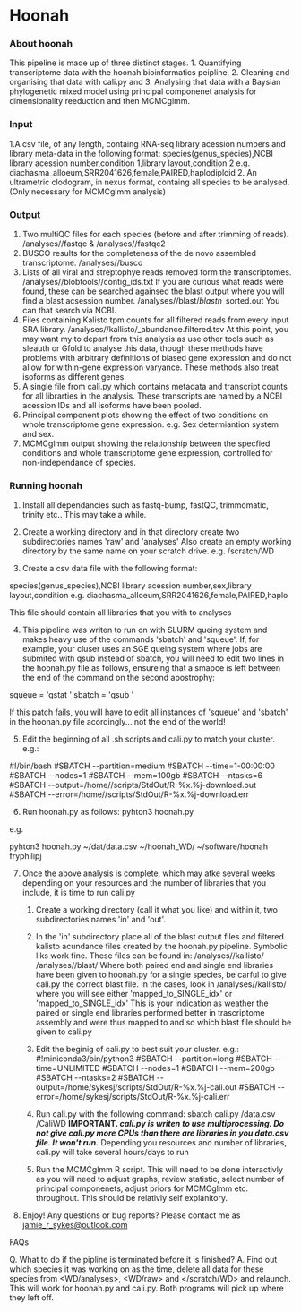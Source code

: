# Hoonah


### About hoonah 


This pipeline is made up of three distinct stages. 1. Quantifying transcriptome data with the hoonah bioinformatics peipline, 2. Cleaning and organising that data with cali.py and 3. Analysing that data with a Baysian phylogenetic mixed model using principal componenet analysis for dimensionality reeduction and then MCMCglmm.

### Input
1.A csv file, of any length, containg RNA-seq library acession numbers and library meta-data in the following format:
	species(genus_species),NCBI library acession number,condition 1,library layout,condition 2
	e.g.
	diachasma_alloeum,SRR2041626,female,PAIRED,haplodiploid 
2. An ultrametric clodogram, in nexus format, containg all species to be analysed. (Only necessary for MCMCglmm analysis)

### Output
1. 	Two multiQC files for each species (before and after trimming of reads). 					<WD>/analyses/<species>/fastqc & <WD>/analyses/<species>/fastqc2
2.	BUSCO results for the completeness of the de novo assembled transcriptome.					<WD>/analyses/<species>/busco
3.	Lists of all viral and streptophye reads removed form the transcriptomes. 					<WD>/analyses/<species>/blobtools/<SRR>/contig_ids.txt
		If you are curious what reads were found, these can be searched againsed 
		the blast output where you will find a blast acsession number. 							<WD>/analyses/<species>/blast/<species>_blastn_<layout>_sorted.out
		You can that search via NCBI. 
4. 	Files containing Kalisto tpm counts for all filtered reads from every input SRA library. 	<WD>/analyses/<species>/kallisto/<SRR>_abundance.filtered.tsv 
	At this point, you may want my to depart from this analysis as use other tools such as sleauth or Gfold to analyse this data, though these methods have problems with arbitrary definitions of biased gene expression and do not allow for within-gene expression varyance. These methods also treat isoforms as different genes.
5.	A single file from cali.py which contains metadata and transcript counts for all librarties in the analysis. These transcripts are named by a NCBI acession IDs and all isoforms have been pooled.
6.	Principal component plots showing the effect of two conditions on whole transcriptome gene expression. e.g. Sex determiantion system and sex.
7.	MCMCglmm output showing the relationship between the specfied conditions and whole transcriptome gene expression, controlled for non-independance of species.  


### Running hoonah 


1. Install all dependancies such as fastq-bump, fastQC, trimmomatic, trinity etc.. This may take a while.

2. Create a working directory and in that directory create two subdirectories names 'raw' and 'analyses' Also create an empty working directory by the same name on your scratch drive. e.g. /scratch/WD

3. Create a csv data file with the following format:

species(genus_species),NCBI library acession number,sex,library layout,condition
e.g.
diachasma_alloeum,SRR2041626,female,PAIRED,haplo 

This file should contain all libraries that you with to analyses

4. This pipeline was writen to run on with SLURM queing system and makes heavy use of the commands 'sbatch' and 'squeue'. If, for example, your cluser uses an SGE queing system where jobs are submited with qsub instead of sbatch, you will need to edit two lines in the hoonah.py file as follows, ensureing that a smapce is left between the end of the command on the second apostrophy:

squeue = 'qstat '
sbatch = 'qsub '


If this patch fails, you will have to edit all instances of 'squeue' and 'sbatch' in the hoonah.py file acordingly... not the end of the world!


5. Edit the beginning of all .sh scripts and cali.py to match your cluster. e.g.:

#!/bin/bash
#SBATCH --partition=medium
#SBATCH --time=1-00:00:00
#SBATCH --nodes=1
#SBATCH --mem=100gb
#SBATCH --ntasks=6
#SBATCH --output=/home/<USER>/scripts/StdOut/R-%x.%j-download.out
#SBATCH --error=/home/<USER>/scripts/StdOut/R-%x.%j-download.err

6. Run hoonah.py as follows: pyhton3 hoonah.py <PATH TO DATA FILE> <WORKING DIRECTORY> <PATH TO hoonah DIR> <USER NAME>

e.g.

pyhton3 hoonah.py ~/dat/data.csv ~/hoonah_WD/ ~/software/hoonah fryphilipj

7. Once the above analysis is complete, which may atke several weeks depending on your resources and the number of libraries that you include, it is time to run cali.py
	1. Create a working directory (call it what you like) and within it, two subdirectories names 'in' and 'out'.
	2. In the 'in' subdirectory place all of the blast output files and filtered kalisto acundance files created by the hoonah.py pipeline. Symbolic liks work fine.
		These files can be found in: <hoonah WD>/analyses/<species>/kallisto/
									 <hoonsh WD>/analyses/<species>/blast/
		Where both paired end and single end libraries have been given to hoonah.py for a single species, be carful to give cali.py the correct blast file.
		In the cases, look in <hoonah WD>/analyses/<species>/kallisto/ where you will see either 'mapped_to_SINGLE_idx' or 'mapped_to_SINGLE_idx'
			This is your indication as weather the paired or single end libraries performed better in trascriptome assembly and were thus mapped to and so which blast file should be given to cali.py
	3. Edit the beginig of cali.py to best suit your cluster.
		e.g.:
			#!miniconda3/bin/python3
			#SBATCH --partition=long
			#SBATCH --time=UNLIMITED
			#SBATCH --nodes=1
			#SBATCH --mem=200gb
			#SBATCH --ntasks=2
			#SBATCH --output=/home/sykesj/scripts/StdOut/R-%x.%j-cali.out
			#SBATCH --error=/home/sykesj/scripts/StdOut/R-%x.%j-cali.err

	4. Run cali.py with the following command:	sbatch cali.py <PATH TO DATA FILE>/data.csv <path to>/CaliWD <n CPUs>
			**IMPORTANT. _cali.py is writen to use multiprocessing. Do not give cali.py more CPUs than there are libraries in you data.csv file. It won't run._**
		Depending you resources and number of libraries, cali.py will take several hours/days to run

	5. Run the MCMCglmm R script. This will need to be done interactivly as you will need to adjust graphs, review statistic, select number of principal componenets, adjust priors for MCMCglmm etc. throughout. This should be relativly self explanitory.

8. Enjoy! Any questions or bug reports? Please contact me as jamie_r_sykes@outlook.com 


FAQs

Q. 	What to do if the pipline is terminated before it is finished?
A. 	Find out which species it was working on as the time, delete all data for these species from <WD/analyses>, <WD/raw> and </scratch/WD> and relaunch. 
	This will work for hoonah.py and cali.py. Both programs will pick up where they left off. 


